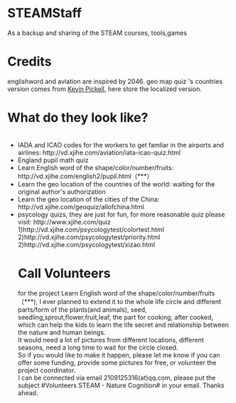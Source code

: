# STEAMStaff
As a backup and sharing of the STEAM courses, tools,games

# Credits
englishword and aviation are inspired by 2046.
geo map quiz 's countries version comes from <a href="http://www.scale18.com/cgi-bin/page/kpickell.html">Kevin Pickell</a>, here store the localized version.


# What do they look like?
<ul>
  <li>IADA and ICAO codes for the workers to get famliar in the airports and airlines: http://vd.xjihe.com/aviation/iata-icao-quiz.html  </li>
 <li> England pupil math quiz</li>
 <li>Learn English word of the shape/color/number/fruits: http://vd.xjihe.com/english2/pupil.html（***）</li>
 <li>Learn the geo location of the countries of the world: waiting for the original author's authorization</li>
 <li>Learn the geo location of the cities of the China:  http://vd.xjihe.com/geoquiz/allofchina.html</li>
 <li>psycology quizs, they are just for fun, for more reasonable quiz please visit: http://www.xjihe.com/quiz</li>
1)http://vd.xjihe.com/psycologytest/colortest.html<br/>
2)http://vd.xjihe.com/psycologytest/priority.html<br/>
 2)http://vd.xjihe.com/psycologytest/xizao.html<br/>


# Call Volunteers
for the project Learn English word of the shape/color/number/fruits（***), I ever planned to extend it to the whole life circle and different parts/form of the plants(and animals), seed, seedling,sprout,flower,fruit,leaf, the part for cooking, after cooked, which can help the kids to learn the life secret and relationship between the nature and human beings.<br/>
It would need a lot of pictures from different locations, different seasons, need a long time to wait for the circle closed.<br/>
So if you would like to make it happen, please let me know if you can offer some funding,  provide some pictures for free, or volunteer the project coordinator.<br/>
I can be connected via email 2109125316(at)qq.com, please put the subject #Volunteers STEAM - Nature Cognition# in your email. Thanks ahead.
